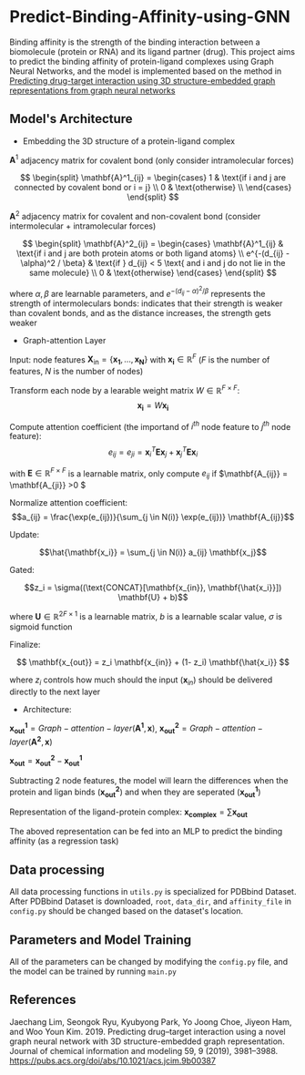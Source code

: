 # Predict-Binding-Affinity-using-GNN

Binding affinity is the strength of the binding interaction between a biomolecule (protein or RNA) and its ligand partner (drug). This project aims to predict the binding affinity of protein-ligand complexes using Graph Neural Networks, and the model is implemented based on the method in [Predicting drug-target interaction using 3D structure-embedded graph representations from graph neural networks](https://arxiv.org/abs/1904.08144)

## Model's Architecture

* Embedding the 3D structure of a protein-ligand complex

$\mathbf{A}^1$ adjacency matrix for covalent bond (only consider intramolecular forces)

$$
\begin{split}
    \mathbf{A}^1_{ij} = 
        \begin{cases}
            1 & \text{if i and j are connected by covalent bond or i = j} \\
            0 & \text{otherwise} \\ 
        \end{cases}
\end{split}
$$

$\mathbf{A}^2$ adjacency matrix for covalent and non-covalent bond (consider intermolecular + intramolecular forces)

$$
\begin{split}
    \mathbf{A}^2_{ij} = 
        \begin{cases}
            \mathbf{A}^1_{ij} & \text{if i and j are both protein atoms or both ligand atoms} \\
            e^{-(d_{ij} - \alpha)^2 / \beta} & \text{if } d_{ij} < 5 \text{ and i and j do not lie in the same molecule} \\   
            0 & \text{otherwise}
        \end{cases}
\end{split}
$$

where $\alpha, \beta$ are learnable parameters, and $e^{-(d_{ij} - \alpha)^2 / \beta}$ represents the strength of intermoleculars bonds: indicates that their strength is weaker than covalent bonds, and as the distance increases, the strength gets weaker

* Graph-attention Layer

Input: node features $\mathbf{X_{\text{in}}} = \{\mathbf{x_1}, \dots, \mathbf{x_N}\}$ with $\mathbf{x_i} \in \mathbb{R}^F$ ($F$ is the number of features, $N$ is the number of nodes)

Transform each node by a learable weight matrix $W \in \mathbb{R}^{F \times F}$: 
$$\mathbf{x_i} = W\mathbf{x_i}$$

Compute attention coefficient (the importand of $i^{th}$ node feature to $j^{th}$ node feature): 
$$e_{ij} = e_{ji} = \mathbf{x}^{T}_i \mathbf{E} \mathbf{x}_j + \mathbf{x}^{T}_j \mathbf{E} \mathbf{x}_i$$

with $\mathbf{E} \in \mathbb{R}^{F \times F}$ is a learnable matrix, only compute $e_{ij}$ if $\mathbf{A_{ij}} = \mathbf{A_{ji}} >0 $

Normalize attention coefficient: 
$$a_{ij} = \frac{\exp(e_{ij})}{\sum_{j \in N(i)} \exp(e_{ij})} \mathbf{A_{ij}}$$

Update: 

$$\hat{\mathbf{x_i}} = \sum_{j \in N(i)} a_{ij} \mathbf{x_j}$$ 

Gated: 

$$z_i = \sigma((\text{CONCAT}[\mathbf{x_{in}}, \mathbf{\hat{x_i}}]) \mathbf{U} + b)$$

where $\mathbf{U} \in \mathbb{R}^{2F \times 1}$ is a learnable matrix, $b$ is a learnable scalar value, $\sigma$ is sigmoid function

Finalize: 

$$ \mathbf{x_{out}} = z_i \mathbf{x_{in}} + (1- z_i) \mathbf{\hat{x_i}} $$

where $z_i$ controls how much should the input ($\mathbf{x}_{in}$) should be delivered directly to the next layer

* Architecture:

$\mathbf{x_{out}^1} = Graph-attention-layer(\mathbf{A^1}, \mathbf{x})$, $\mathbf{x_{out}^2} = Graph-attention-layer(\mathbf{A^2}, \mathbf{x})$

$\mathbf{x_{out}} = \mathbf{x_{out}^2} - \mathbf{x_{out}^1}$

Subtracting 2 node features, the model will learn the differences when the protein and ligan binds ($\mathbf{x_{out}^2}$) and when they are seperated ($\mathbf{x_{out}^1}$)

Representation of the ligand-protein complex:
$\mathbf{x_{complex}} = \sum \mathbf{x_{out}}$ 

The aboved representation can be fed into an MLP to predict the binding affinity (as a regression task)

## Data processing

All data processing functions in ```utils.py``` is specialized for PDBbind Dataset. After PDBbind Dataset is downloaded, ```root```, ```data_dir```, and ```affinity_file``` in ```config.py``` should be changed based on the dataset's location.

## Parameters and Model Training

All of the parameters can be changed by modifying the ```config.py``` file, and the model can be trained by running ```main.py```

## References

Jaechang Lim, Seongok Ryu, Kyubyong Park, Yo Joong Choe, Jiyeon Ham, and Woo Youn Kim. 2019. Predicting drug–target interaction using a novel graph neural network with 3D structure-embedded graph representation. Journal of chemical information and modeling 59, 9 (2019), 3981–3988. https://pubs.acs.org/doi/abs/10.1021/acs.jcim.9b00387

